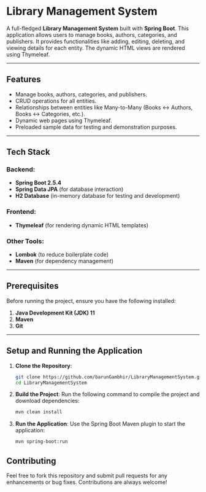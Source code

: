 # Library Management System

A full-fledged **Library Management System** built with **Spring Boot**. This application allows users to manage books, authors, categories, and publishers. It provides functionalities like adding, editing, deleting, and viewing details for each entity. The dynamic HTML views are rendered using Thymeleaf.

---

## Features

- Manage books, authors, categories, and publishers.
- CRUD operations for all entities.
- Relationships between entities like Many-to-Many (Books ↔ Authors, Books ↔ Categories, etc.).
- Dynamic web pages using Thymeleaf.
- Preloaded sample data for testing and demonstration purposes.

---

## Tech Stack

### Backend:
- **Spring Boot 2.5.4**
- **Spring Data JPA** (for database interaction)
- **H2 Database** (in-memory database for testing and development)

### Frontend:
- **Thymeleaf** (for rendering dynamic HTML templates)

### Other Tools:
- **Lombok** (to reduce boilerplate code)
- **Maven** (for dependency management)

---

## Prerequisites

Before running the project, ensure you have the following installed:
1. **Java Development Kit (JDK) 11**
2. **Maven**
3. **Git**

---

## Setup and Running the Application

1. **Clone the Repository**:
   ```bash
   git clone https://github.com/barunGambhir/LibraryManagementSystem.git
   cd LibraryManagementSystem
2. **Build the Project**: Run the following command to compile the project and download dependencies:

    ```bash
    mvn clean install

3. **Run the Application**: Use the Spring Boot Maven plugin to start the application:

    ```bash
    mvn spring-boot:run

## Contributing
Feel free to fork this repository and submit pull requests for any enhancements or bug fixes. Contributions are always welcome!

